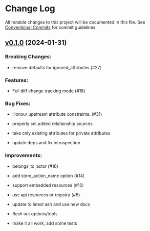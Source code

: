 # Change Log

All notable changes to this project will be documented in this file.
See [Conventional Commits](Https://conventionalcommits.org) for commit guidelines.

<!-- changelog -->

## [v0.1.0](https://github.com/ash-project/ash_paper_trail/compare/v0.1.0...v0.1.0) (2024-01-31)
### Breaking Changes:

* remove defaults for ignored_attributes (#27)



### Features:

* Full diff change tracking mode (#18)

### Bug Fixes:

* Honour upstream attribute constraints. (#31)

* properly set added relationship sources

* take only existing attributes for private attributes

* update deps and fix introspection

### Improvements:

* belongs_to_actor (#16)

* add store_action_name option (#14)

* support embedded resources (#10)

* use api resources or registry (#6)

* update to latest ash and use new docs

* flesh out options/tools

* make it all work, add some tests
